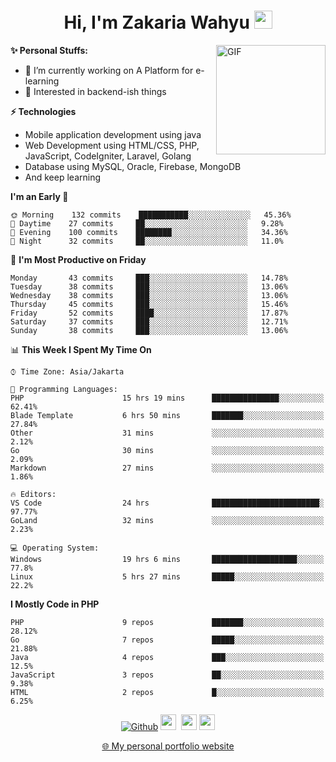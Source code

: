 <h1 align="center">Hi, I'm Zakaria Wahyu <img src="https://github.com/TheDudeThatCode/TheDudeThatCode/blob/master/Assets/Hi.gif" width="29px"></h1>

<img align="right" alt="GIF" height="175px" src="https://www.nayakapratama.co.id/wp-content/uploads/2019/07/Website-Maintenance.gif" />

**✨ Personal Stuffs:**
- 🔭 I’m currently working on A Platform for e-learning 
- 🌱 Interested in backend-ish things

**⚡ Technologies**
- Mobile application development using java
- Web Development using HTML/CSS, PHP, JavaScript, CodeIgniter, Laravel, Golang
- Database using MySQL, Oracle, Firebase, MongoDB
- And keep learning

<!--START_SECTION:waka-->
**I'm an Early 🐤** 

```text
🌞 Morning    132 commits    ███████████░░░░░░░░░░░░░░   45.36% 
🌆 Daytime    27 commits     ██░░░░░░░░░░░░░░░░░░░░░░░   9.28% 
🌃 Evening    100 commits    ████████░░░░░░░░░░░░░░░░░   34.36% 
🌙 Night      32 commits     ██░░░░░░░░░░░░░░░░░░░░░░░   11.0%

```
📅 **I'm Most Productive on Friday** 

```text
Monday       43 commits     ███░░░░░░░░░░░░░░░░░░░░░░   14.78% 
Tuesday      38 commits     ███░░░░░░░░░░░░░░░░░░░░░░   13.06% 
Wednesday    38 commits     ███░░░░░░░░░░░░░░░░░░░░░░   13.06% 
Thursday     45 commits     ███░░░░░░░░░░░░░░░░░░░░░░   15.46% 
Friday       52 commits     ████░░░░░░░░░░░░░░░░░░░░░   17.87% 
Saturday     37 commits     ███░░░░░░░░░░░░░░░░░░░░░░   12.71% 
Sunday       38 commits     ███░░░░░░░░░░░░░░░░░░░░░░   13.06%

```


📊 **This Week I Spent My Time On** 

```text
⌚︎ Time Zone: Asia/Jakarta

💬 Programming Languages: 
PHP                      15 hrs 19 mins      ███████████████░░░░░░░░░░   62.41% 
Blade Template           6 hrs 50 mins       ███████░░░░░░░░░░░░░░░░░░   27.84% 
Other                    31 mins             ░░░░░░░░░░░░░░░░░░░░░░░░░   2.12% 
Go                       30 mins             ░░░░░░░░░░░░░░░░░░░░░░░░░   2.09% 
Markdown                 27 mins             ░░░░░░░░░░░░░░░░░░░░░░░░░   1.86%

🔥 Editors: 
VS Code                  24 hrs              ████████████████████████░   97.77% 
GoLand                   32 mins             ░░░░░░░░░░░░░░░░░░░░░░░░░   2.23%

💻 Operating System: 
Windows                  19 hrs 6 mins       ███████████████████░░░░░░   77.8% 
Linux                    5 hrs 27 mins       █████░░░░░░░░░░░░░░░░░░░░   22.2%

```

**I Mostly Code in PHP** 

```text
PHP                      9 repos             ███████░░░░░░░░░░░░░░░░░░   28.12% 
Go                       7 repos             █████░░░░░░░░░░░░░░░░░░░░   21.88% 
Java                     4 repos             ███░░░░░░░░░░░░░░░░░░░░░░   12.5% 
JavaScript               3 repos             ██░░░░░░░░░░░░░░░░░░░░░░░   9.38% 
HTML                     2 repos             █░░░░░░░░░░░░░░░░░░░░░░░░   6.25%

```



<!--END_SECTION:waka-->

<p align="center">
<a href="https://github.com/zakariawahyu" target="_blank"><img alt="Github" src="https://img.shields.io/badge/GitHub-%2312100E.svg?&style=for-the-badge&logo=Github&logoColor=white" /></a>
<a href="https://www.twitter.com/_zakariawahyu"><img src="https://img.shields.io/badge/twitter-%231DA1F2.svg?&style=for-the-badge&logo=twitter&logoColor=white" height=25></a> 
<a href="https://www.linkedin.com/in/zakariawahyu"><img src="https://img.shields.io/badge/linkedin-%230077B5.svg?&style=for-the-badge&logo=linkedin&logoColor=white" height=25></a> 
<a href="https://www.instagram.com/_zakariawahyu"><img src="https://img.shields.io/badge/instagram-%23E4405F.svg?&style=for-the-badge&logo=instagram&logoColor=white" height=25></a></p>
<p align="center"><a href="https://www.zakariawahyu.com">🌐 My personal portfolio website</a></p>
